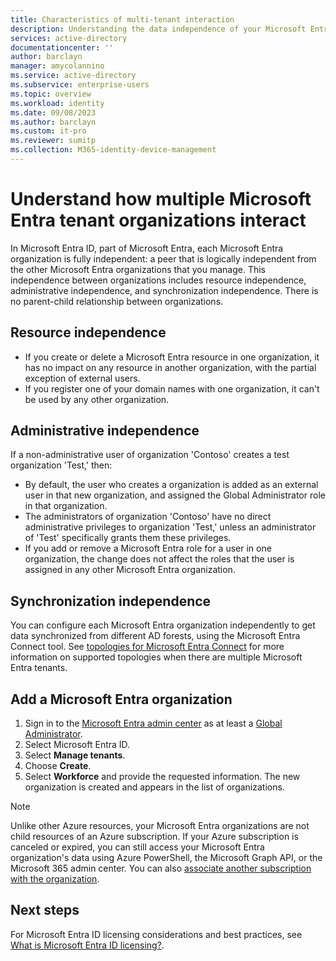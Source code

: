 ```yaml
---
title: Characteristics of multi-tenant interaction
description: Understanding the data independence of your Microsoft Entra organizations
services: active-directory
documentationcenter: ''
author: barclayn
manager: amycolannino
ms.service: active-directory
ms.subservice: enterprise-users
ms.topic: overview
ms.workload: identity
ms.date: 09/08/2023
ms.author: barclayn
ms.custom: it-pro
ms.reviewer: sumitp
ms.collection: M365-identity-device-management
---
```


# Understand how multiple Microsoft Entra tenant organizations interact

In Microsoft Entra ID, part of Microsoft Entra, each Microsoft Entra organization is fully independent: a peer that is logically independent from the other Microsoft Entra organizations that you manage. This independence between organizations includes resource independence, administrative independence, and synchronization independence. There is no parent-child relationship between organizations.

## Resource independence

* If you create or delete a Microsoft Entra resource in one organization, it has no impact on any resource in another organization, with the partial exception of external users.
* If you register one of your domain names with one organization, it can't be used by any other organization.

## Administrative independence

If a non-administrative user of organization 'Contoso' creates a test organization 'Test,' then:

* By default, the user who creates a organization is added as an external user in that new organization, and assigned the Global Administrator role in that organization.
* The administrators of organization 'Contoso' have no direct administrative privileges to organization 'Test,' unless an administrator of 'Test' specifically grants them these privileges.
* If you add or remove a Microsoft Entra role for a user in one organization, the change does not affect the roles that the user is assigned in any other Microsoft Entra organization.

## Synchronization independence

You can configure each Microsoft Entra organization independently to get data synchronized from different AD forests, using the Microsoft Entra Connect tool.  See [topologies for Microsoft Entra Connect](~/identity/hybrid/connect/plan-connect-topologies.md) for more information on supported topologies when there are multiple Microsoft Entra tenants.

<a name='add-an-azure-ad-organization'></a>

## Add a Microsoft Entra organization

1. Sign in to the [Microsoft Entra admin center](https://entra.microsoft.com) as at least a [Global Administrator](~/identity/role-based-access-control/permissions-reference.md#global-administrator).
1. Select Microsoft Entra ID.
1. Select **Manage tenants**.
1. Choose **Create**.
1. Select **Workforce** and provide the requested information. The new organization is created and appears in the list of organizations.

> [!NOTE]
> Unlike other Azure resources, your Microsoft Entra organizations are not child resources of an Azure subscription. If your Azure subscription is canceled or expired, you can still access your Microsoft Entra organization's data using Azure PowerShell, the Microsoft Graph API, or the Microsoft 365 admin center. You can also [associate another subscription with the organization](~/fundamentals/how-subscriptions-associated-directory.md).
>

## Next steps

For Microsoft Entra ID licensing considerations and best practices, see [What is Microsoft Entra ID licensing?](~/fundamentals/concept-group-based-licensing.md).
